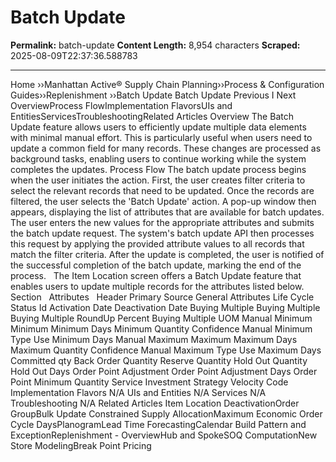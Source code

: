 # Batch Update

**Permalink:** batch-update
**Content Length:** 8,954 characters
**Scraped:** 2025-08-09T22:37:36.588783

---

Home &rsaquo;&rsaquo;Manhattan Active® Supply Chain Planning&rsaquo;&rsaquo;Process &amp; Configuration Guides&rsaquo;&rsaquo;Replenishment ››Batch Update Batch Update Previous&nbsp;I&nbsp;Next OverviewProcess FlowImplementation FlavorsUIs and EntitiesServicesTroubleshootingRelated Articles Overview The Batch Update feature allows users to efficiently update multiple data elements with minimal manual effort. This is particularly useful when users need to update a common field for many records. These changes are processed as background tasks, enabling users to continue working while the system completes the updates. Process Flow The batch update process begins when the user initiates the action. First, the user creates filter criteria to select the relevant records that need to be updated. Once the records are filtered, the user selects the 'Batch Update' action. A pop-up window then appears, displaying the list of attributes that are available for batch updates. The user enters the new values for the appropriate attributes and submits the batch update request. The system's batch update API then processes this request by applying the provided attribute values to all records that match the filter criteria. After the update is completed, the user is notified of the successful completion of the batch update, marking the end of the process. &nbsp; The Item Location screen offers a&nbsp;Batch Update feature that enables users to update multiple records for the attributes listed below. &nbsp; Section &nbsp; Attributes &nbsp; Header Primary Source General Attributes Life Cycle Status Id Activation Date Deactivation Date Buying Multiple Buying Multiple Buying Multiple RoundUp Percent Buying Multiple UOM Manual Minimum Minimum Minimum Days Minimum Quantity Confidence Manual Minimum Type Use Minimum Days Manual Maximum Maximum Maximum Days Maximum Quantity Confidence Manual Maximum Type Use Maximum Days Committed qty Back Order Quantity Reserve Quantity Hold Out Quantity Hold Out Days Order Point Adjustment Order Point Adjustment Days Order Point Minimum Quantity Service Investment Strategy Velocity Code &nbsp; Implementation Flavors N/A UIs and Entities N/A Services N/A &nbsp; Troubleshooting N/A Related Articles Item Location DeactivationOrder GroupBulk Update Constrained Supply AllocationMaximum Economic Order Cycle DaysPlanogramLead Time ForecastingCalendar Build Pattern and ExceptionReplenishment - OverviewHub and SpokeSOQ ComputationNew Store ModelingBreak Point Pricing